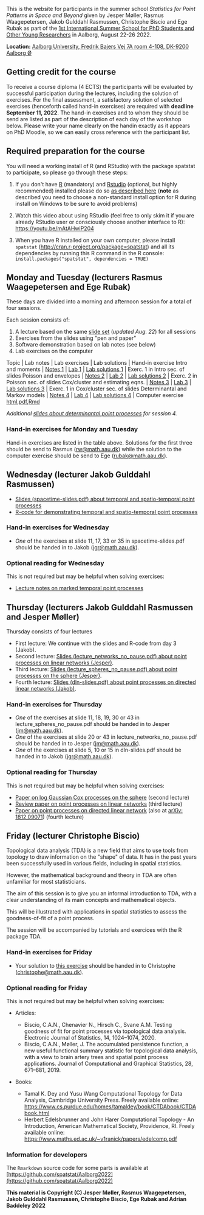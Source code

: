 This is the website for participants in the summer school
_Statistics for Point Patterns in Space and Beyond_ given by Jesper Møller, Rasmus Waagepetersen, Jakob Gulddahl Rasmussen, Christophe Biscio and Ege Rubak as part of the
[1st International Summer School for PhD Students and Other Young Researchers](https://www.phd.engineering.aau.dk/Summer+School+2022/) in Aalborg, August 22-26 2022.

**Location:** [Aalborg University, Fredrik Bajers Vej 7A room 4-108, DK-9200 Aalborg Ø](https://clients.mapsindoors.com/aau/57482221bc1f570e288b8ef0/details/137e8aba9b244cd89c0bfc65)

## Getting credit for the course

To receive a course diploma (4 ECTS) the participants will be evaluated by successful participation during the lectures, including the solution of exercises. 
For the final assessment, a satisfactory solution of selected exercises (henceforth called hand-in exercises) are required with **deadline September 11, 2022**. 
The hand-in exercises and to whom they should be send are listed as part of the description of each day of the workshop below.
Please write your name clearly on the handin exactly as it appears on PhD Moodle, so we can easily cross reference with the participant list.

## Required preparation for the course

You will need a working install of R (and RStudio) with the package spatstat to participate, so please go through these steps:

1. If you don't have [R](http://r-project.org) (mandatory) and [Rstudio](http://rstudio.com) (optional, but highly recommended) installed please do so [as described here](https://asta.math.aau.dk/software/R-installation)
(**note** as described you need to choose a non-standard install option for R during install on Windows to be sure to avoid problems)

2. Watch this video about using RStudio (feel free to only skim it if you are already RStudio user or consciously choose another interface to R):
https://youtu.be/mAtAHwiP204

3. When you have R installed on your own computer, please install `spatstat` (http://cran.r-project.org/package=spatstat) and all its dependencies by running this R command in the R console:
`install.packages("spatstat", dependencies = TRUE)`


## Monday and Tuesday (lecturers Rasmus Waagepetersen and Ege Rubak)

These days are divided into a morning and afternoon session for a total of four sessions.

Each session consists of:

1. A lecture based on the same [slide set](./notes/lecturesRW.pdf) (*updated Aug. 22*) for all sessions
2. Exercises from the slides using "pen and paper"
3. Software demonstration based on lab notes (see below)
4. Lab exercises on the computer

Topic | Lab notes | Lab exercises | Lab solutions | Hand-in exercise
Intro and moments | [Notes 1](./notes/notes01.html) | [Lab 1](./labs/lab01.html) | [Lab solutions 1](./solutions/solution01.html) | Exerc. 1 in Intro sec. of slides
Poisson and envelopes | [Notes 2](./notes/notes02.html) | [Lab 2](./labs/lab02.html) | [Lab solutions 2](./solutions/solution02.html) | Exerc. 2 in Poisson sec. of slides
Cox/cluster and estimating eqns. | [Notes 3](./notes/notes03.html) | [Lab 3](./labs/lab03.html) | [Lab solutions 3](./solutions/solution03.html) | Exerc. 1 in Cox/cluster sec. of slides
Determinantal and Markov models | [Notes 4](./notes/notes04.html) | [Lab 4](./labs/lab04.html) | [Lab solutions 4](./solutions/solution04.html) | Computer exercise [html](./labs/dpp_exercise.html),[pdf](./labs/dpp_exercise.pdf),[Rmd](./labs/dpp_exercise.Rmd)

*Additional [slides about determinantal point processes](./notes/DPP_Ege.pdf) for session 4.*

### Hand-in exercises for Monday and Tuesday

Hand-in exercises are listed in the table above. 
Solutions for the first three should be send to Rasmus (rw@math.aau.dk) while the solution to the computer exercise should be send to Ege (rubak@math.aau.dk).

## Wednesday (lecturer Jakob Gulddahl Rasmussen)

- [Slides (spacetime-slides.pdf) about temporal and spatio-temporal point processes](./notes/spacetime-slides.pdf)
- [R-code for demonstrating temporal and spatio-temporal point processes](./notes/spacetime-Rcode.R)

### Hand-in exercises for Wednesday

- _One_ of the exercises at slide 11, 17, 33 or 35 in spacetime-slides.pdf should be handed in to Jakob (jgr@math.aau.dk).

### Optional reading for Wednesday

This is not required but may be helpful when solving exercises:

- [Lecture notes on marked temporal point processes](https://arxiv.org/pdf/1806.00221.pdf)

## Thursday (lecturers Jakob Gulddahl Rasmussen and Jesper Møller)

Thursday consists of four lectures

- First lecture: We continue with the slides and R-code from day 3 (Jakob).
- Second lecture: [Slides (lecture_networks_no_pause.pdf) about point processes on linear networks (Jesper)](https://people.math.aau.dk/~jm/courses/SummerSchool2022/lecture_networks_no_pause.pdf).
- Third lecture: [Slides (lecture_spheres_no_pause.pdf) about point processes on the sphere (Jesper)](https://people.math.aau.dk/~jm/courses/SummerSchool2022/lecture_spheres_no_pause.pdf).
- Fourth lecture: [Slides (dln-slides.pdf) about point processes on directed linear networks (Jakob)](./notes/dln-slides.pdf).

### Hand-in exercises for Thursday

- _One_ of the exercises at slide 11, 18, 19, 30 or 43 in lecture_spheres_no_pause.pdf should be handed in to Jesper (jm@math.aau.dk).
- _One_ of the exercises at slide 20 or 43 in lecture_networks_no_pause.pdf should be handed in to Jesper (jm@math.aau.dk).
- _One_ of the exercises at slide 5, 10 or 15 in dln-slides.pdf should be handed in to Jakob (jgr@math.aau.dk).

### Optional reading for Thursday

This is not required but may be helpful when solving exercises:

- [Paper on log Gaussian Cox processes on the sphere](https://arxiv.org/pdf/1803.03051) (second lecture)
- [Review paper on point processes on linear networks](https://people.math.aau.dk/~jm/courses/SummerSchool2022/sjs.pdf) (third lecture)
- [Paper on point processes on directed linear network](https://link.springer.com/content/pdf/10.1007/s11009-020-09777-y.pdf) (also at [arXiv: 1812.09071](https://arxiv.org/pdf/1812.09071)) (fourth lecture)

## Friday (lecturer Christophe Biscio)

Topological data analysis (TDA) is a new field that aims to use tools from topology to draw information on the "shape" of data. 
It has in the past years been successfully used in various fields, including in spatial statistics.

However, the mathematical background and theory in TDA are often unfamiliar for most statisticians.

The aim of this session is to give you an informal introduction to TDA, with a clear understanding of its main concepts and mathematical objects.

This will be illustrated with applications in spatial statistics to assess the goodness-of-fit of a point process.

The session will be accompanied by tutorials and exercices with the R package TDA.

### Hand-in exercises for Friday

- Your solution to [this exercise](./notes/TDAexercise.pdf) should be handed in to Christophe (christophe@math.aau.dk).

### Optional reading for Friday

This is not required but may be helpful when solving exercises:

- Articles: 
    + Biscio, C.A.N., Chenavier N., Hirsch C., Svane A.M. 
    Testing goodness of fit for point processes via topological data analysis. 
    Electronic Journal of Statistics, 14, 1024–1074, 2020.
    + Biscio, C.A.N., Møller, J. 
    The accumulated persistence function, a new useful functional summary statistic for topological data analysis, with a view to brain artery trees and spatial point process applications. 
    Journal of Computational and Graphical Statistics, 28, 671–681, 2019.

- Books: 
    + Tamal K. Dey and Yusu Wang
    Computational Topology for Data Analysis, Cambridge University Press. 
    Freely available online: <https://www.cs.purdue.edu/homes/tamaldey/book/CTDAbook/CTDAbook.html>
    + Herbert Edelsbrunner and John Harer
    Computational Topology - An Introduction, 
    American Mathematical Society, Providence, RI. 
    Freely available online: <https://www.maths.ed.ac.uk/~v1ranick/papers/edelcomp.pdf>


### Information for developers

The `Rmarkdown` source code for some parts is available at
[https://github.com/spatstat/Aalborg2022](https://github.com/spatstat/Aalborg2022)

**This material is Copyright (C) Jesper Møller, Rasmus Waagepetersen, Jakob Gulddahl Rasmussen, Christophe Biscio, Ege Rubak and Adrian Baddeley 2022**
